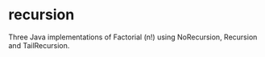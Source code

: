 recursion
=========

Three Java implementations of Factorial (n!) using NoRecursion, Recursion and TailRecursion.
